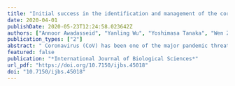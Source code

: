 ```yaml
---
title: "Initial success in the identification and management of the coronavirus disease 2019 (COVID-19) indicates human-to-human transmission in Wuhan, China"
date: 2020-04-01
publishDate: 2020-05-23T12:24:58.023642Z
authors: ["Annoor Awadasseid", "Yanling Wu", "Yoshimasa Tanaka", "Wen Zhang"]
publication_types: ["2"]
abstract: " Coronavirus (CoV) has been one of the major pandemic threats to human health in the last two decades. The human coronavirus was first identified in 1960s. CoVs 229E, NL63, OC43, HKU1, SARS-CoV, and MERS-CoV have caused numerous disasters or human deaths worldwide. Recently, an outbreak of the previously unknown deadly CoV disease 2019 (COVID-19) caused by Severe Acute Respiratory Syndrome CoV 2 (SARS-CoV-2, early named 2019-nCoV) occurred in Wuhan, China, and it had caused 81238 cases of confirmed infection, including 3250 deaths until March 19, 2020. Its risks and pandemic potential have brought global consideration. We summarized epidemiology, virological characteristics, clinical symptoms, diagnostic methods, clinical treatments, and prevention methods for COVID-19 to present a reference for the future wave of probable CoV outbreaks. "
featured: false
publication: "*International Journal of Biological Sciences*"
url_pdf: "https://doi.org/10.7150/ijbs.45018"
doi: "10.7150/ijbs.45018"
---
```


